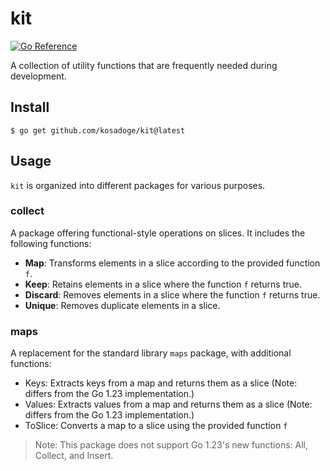 # kit
[![Go Reference](https://pkg.go.dev/badge/github.com/kosadoge/kit.svg)](https://pkg.go.dev/github.com/kosadoge/kit)

A collection of utility functions that are frequently needed during development.

## Install
```
$ go get github.com/kosadoge/kit@latest
```

## Usage
`kit` is organized into different packages for various purposes.

### collect
A package offering functional-style operations on slices. It includes the following functions:

- **Map**: Transforms elements in a slice according to the provided function `f`.
- **Keep**: Retains elements in a slice where the function `f` returns true.
- **Discard**: Removes elements in a slice where the function `f` returns true.
- **Unique**: Removes duplicate elements in a slice.

### maps
A replacement for the standard library `maps` package, with additional functions:

- Keys: Extracts keys from a map and returns them as a slice (Note: differs from the Go 1.23 implementation.)
- Values: Extracts values from a map and returns them as a slice (Note: differs from the Go 1.23 implementation.)
- ToSlice: Converts a map to a slice using the provided function `f`

> Note: This package does not support Go 1.23's new functions: All, Collect, and Insert.
